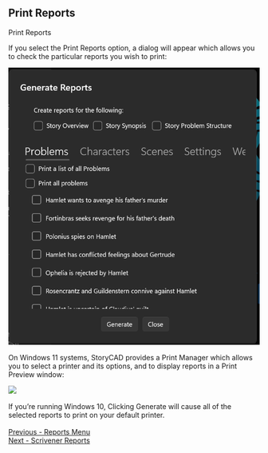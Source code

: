 ## Print Reports ##
Print Reports

If you select the Print Reports option, a dialog will appear which allows you to check the particular reports you wish to print:

![](Generate-Reports-Dialog.png)


On Windows 11 systems, StoryCAD provides a Print Manager which allows you to select a printer and its options, and to display reports in a Print Preview window:

![](Print-Manager.png)


If you’re running Windows 10, Clicking Generate will cause all of the selected reports to print on your default printer.
 <br/>
 <br/>
[Previous - Reports Menu](Reports_Menu.md) <br/>
[Next - Scrivener Reports](Scrivener_Reports.md) <br/>
